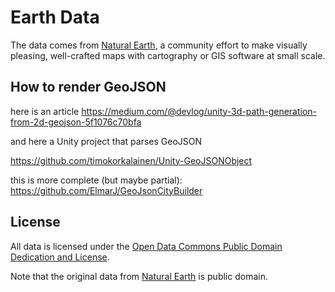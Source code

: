 # Earth Data

The data comes from [Natural Earth](http://www.naturalearthdata.com/), a community effort to make visually pleasing, well-crafted maps with cartography or GIS software at small scale.

## How to render GeoJSON

here is an article
<https://medium.com/@devlog/unity-3d-path-generation-from-2d-geojson-5f1076c70bfa>

and here a Unity project that parses GeoJSON

<https://github.com/timokorkalainen/Unity-GeoJSONObject>

this is more complete (but maybe partial):
<https://github.com/ElmarJ/GeoJsonCityBuilder>

## License
All data is licensed under the [Open Data Commons Public Domain Dedication and License](http://www.naturalearthdata.com/).  

Note that the original data from [Natural Earth](http://www.naturalearthdata.com/) is public domain.
